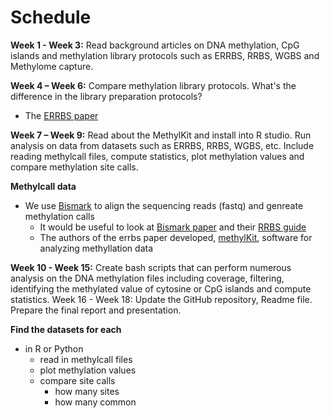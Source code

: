 # Schedule

**Week 1 - Week 3:** Read background articles on DNA methylation, CpG islands and methylation library protocols such as ERRBS, RRBS, WGBS and Methylome capture. 

**Week 4 – Week 6:** Compare methylation library protocols. What's the difference in the library preparation protocols?
- The [ERRBS paper](http://journals.plos.org/plosgenetics/article?id=10.1371/journal.pgen.1002781)

**Week 7 – Week 9:** Read about the MethylKit and install into R studio. Run analysis on data from datasets such as ERRBS, RRBS, WGBS, etc. Include reading methylcall files, compute statistics, plot methylation values and compare methylation site calls.

**Methylcall data**
- We use [Bismark](https://www.bioinformatics.babraham.ac.uk/projects/bismark/) to align the sequencing reads (fastq) and genreate methylation calls
  - It would be useful to look at [Bismark paper](https://academic.oup.com/bioinformatics/article/27/11/1571/216956) and their [RRBS guide](https://github.com/FelixKrueger/TrimGalore/blob/master/Docs/RRBS_Guide.pdf)
  - The authors of the errbs paper developed, [methylKit](https://www.ncbi.nlm.nih.gov/pmc/articles/PMC3491415/), software for analyzing methyllation data

**Week 10 - Week 15:** Create bash scripts that can perform numerous analysis on the DNA methylation files including coverage, filtering, identifying the methylated value of cytosine or CpG islands and compute statistics. 
Week 16 - Week 18: Update the GitHub repository, Readme file. Prepare the final report and presentation. 

**Find the datasets for each**
- in R or Python
  - read in methylcall files
  - plot methylation values
  - compare site calls
    - how many sites
    - how many common
  
